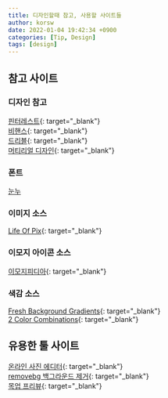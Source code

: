 ```yaml
---
title: 디자인할때 참고, 사용할 사이트들
author: korsw
date: 2022-01-04 19:42:34 +0900
categories: [Tip, Design]
tags: [design]
---
```


## 참고 사이트

### 디자인 참고
[핀터레스트](https://www.pinterest.co.kr/){: target="_blank"}<br/>
[비핸스](https://www.behance.net/){: target="_blank"}<br/>
[드리블](https://dribbble.com/){: target="_blank"}<br/>
[머티리얼 디자인](https://material.io/){: target="_blank"}<br/>

### 폰트
[눈누](https://noonnu.cc/)<br/>

### 이미지 소스
[Life Of Pix](https://www.lifeofpix.com/){: target="_blank"}<br/>

### 이모지 아이콘 소스
[이모지피디아](https://emojipedia.org/){: target="_blank"}<br/>

### 색감 소스
[Fresh Background Gradients](https://webgradients.com/){: target="_blank"}<br/>
[2 Color Combinations](https://2colors.colorion.co/){: target="_blank"}<br/>

## 유용한 툴 사이트
[온라인 사진 에디터](https://pixlr.com/kr/){: target="_blank"}<br/>
[removebg 백그라운드 제거](https://www.remove.bg/ko){: target="_blank"}<br/>
[목업 프리뷰](https://placeit.net/c/mockups){: target="_blank"}<br/>




